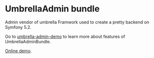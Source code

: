 UmbrellaAdmin bundle
=========

Admin vendor of umbrella Framwork used to create a pretty backend on Symfony 5.2.

Go to [umbrella-admin-demo][1] to learn more about features of UmbrellaAdminBundle.

[Online demo][2].


[1]: https://github.com/acantepie/umbrella-admin-demo
[2]: https://umbrella-corp.dev
